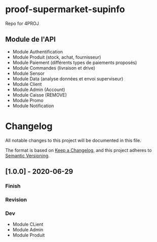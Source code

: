 # proof-supermarket-supinfo
Repo for 4PROJ

## Module de l'API 

- Module Authentification
- Module Produit (stock, achat, fournisseur)
- Module Paiement (différents types de paiements proposés)
- Module Commandes (livraison et drive)
- Module Sensor
- Module Data (analyse données et envoi superviseur)
- Module Client
- Module Admin (Account)
- Module Caisse (REMOVE)
- Module Promo
- Module Notification


# Changelog
All notable changes to this project will be documented in this file.

The format is based on [Keep a Changelog](https://keepachangelog.com/en/1.0.0/),
and this project adheres to [Semantic Versioning](https://semver.org/spec/v2.0.0.html).

## [1.0.0] - 2020-06-29
### Finish
### Revision
### Dev
- Module CLient
- Module Admin
- Module Produit


